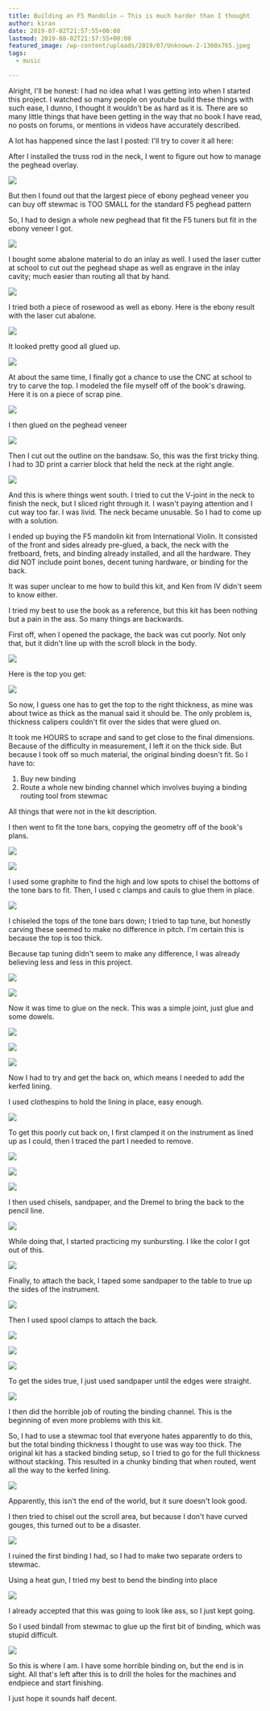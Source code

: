 ```yaml
---
title: Building an F5 Mandolin – This is much harder than I thought
author: kiran
date: 2019-07-02T21:57:55+00:00
lastmod: 2019-08-02T21:57:55+00:00
featured_image: /wp-content/uploads/2019/07/Unknown-2-1360x765.jpeg
tags:
  - music

---
```

Alright, I'll be honest: I had no idea what I was getting into when I started this project. I watched so many people on youtube build these things with such ease, I dunno, I thought it wouldn't be as hard as it is. There are so many little things that have been getting in the way that no book I have read, no posts on forums, or mentions in videos have accurately described.

A lot has happened since the last I posted: I'll try to cover it all here:

After I installed the truss rod in the neck, I went to figure out how to manage the peghead overlay.

<!--more-->

![](/assets/UNADJUSTEDNONRAW_thumb_1a5.jpg)

But then I found out that the largest piece of ebony peghead veneer you can buy off stewmac is TOO SMALL for the standard F5 peghead pattern

So, I had to design a whole new peghead that fit the F5 tuners but fit in the ebony veneer I got.

![](/assets/UNADJUSTEDNONRAW_thumb_18a.jpg)

I bought some abalone material to do an inlay as well. I used the laser cutter at school to cut out the peghead shape as well as engrave in the inlay cavity; much easier than routing all that by hand.

![](/assets/UNADJUSTEDNONRAW_thumb_17b.jpg)

I tried both a piece of rosewood as well as ebony. Here is the ebony result with the laser cut abalone.

![](/assets/UNADJUSTEDNONRAW_thumb_164.jpg)

It looked pretty good all glued up.

![](/assets/UNADJUSTEDNONRAW_thumb_15f.jpg)

At about the same time, I finally got a chance to use the CNC at school to try to carve the top. I modeled the file myself off of the book's drawing. Here it is on a piece of scrap pine.

![](/assets/UNADJUSTEDNONRAW_thumb_10e.jpg)

I then glued on the peghead veneer

![](/assets/UNADJUSTEDNONRAW_thumb_f7.jpg)

Then I cut out the outline on the bandsaw. So, this was the first tricky thing. I had to 3D print a carrier block that held the neck at the right angle.

![](/assets/UNADJUSTEDNONRAW_thumb_d7.jpg)

And this is where things went south. I tried to cut the V-joint in the neck to finish the neck, but I sliced right through it. I wasn't paying attention and I cut way too far. I was livid. The neck became unusable. So I had to come up with a solution.

I ended up buying the F5 mandolin kit from International Violin. It consisted of the front and sides already pre-glued, a back, the neck with the fretboard, frets, and binding already installed, and all the hardware. They did NOT include point bones, decent tuning hardware, or binding for the back.

It was super unclear to me how to build this kit, and Ken from IV didn't seem to know either.

I tried my best to use the book as a reference, but this kit has been nothing but a pain in the ass. So many things are backwards.

First off, when I opened the package, the back was cut poorly. Not only that, but it didn't line up with the scroll block in the body.

![](/assets/UNADJUSTEDNONRAW_thumb_4243.jpg)

Here is the top you get:

![](/assets/IMG_3064.jpg)

So now, I guess one has to get the top to the right thickness, as mine was about twice as thick as the manual said it should be. The only problem is, thickness calipers couldn't fit over the sides that were glued on.


It took me HOURS to scrape and sand to get close to the final dimensions. Because of the difficulty in measurement, I left it on the thick side. But because I took off so much material, the original binding doesn't fit. So I have to:

  1. Buy new binding
  2. Route a whole new binding channel which involves buying a binding routing tool from stewmac

All things that were not in the kit description.

I then went to fit the tone bars, copying the geometry off of the book's plans.

![](/assets/UNADJUSTEDNONRAW_thumb_428a.jpg)

![](/assets/IMG_3133.jpg)

I used some graphite to find the high and low spots to chisel the bottoms of the tone bars to fit. Then, I used c clamps and cauls to glue them in place.

![](/assets/UNADJUSTEDNONRAW_thumb_4291.jpg)

I chiseled the tops of the tone bars down; I tried to tap tune, but honestly carving these seemed to make no difference in pitch. I'm certain this is because the top is too thick.

Because tap tuning didn't seem to make any difference, I was already believing less and less in this project.

![](/assets/UNADJUSTEDNONRAW_thumb_42a7.jpg)

![](/assets/UNADJUSTEDNONRAW_thumb_42a2.jpg)

Now it was time to glue on the neck. This was a simple joint, just glue and some dowels.

![](/assets/MwnGC6Q5QAeaD3x9GBEEeA_thumb_4292.jpg)

![](/assets/UNADJUSTEDNONRAW_thumb_4297.jpg)

![](/assets/UNADJUSTEDNONRAW_thumb_42aa.jpg)

Now I had to try and get the back on, which means I needed to add the kerfed lining.

I used clothespins to hold the lining in place, easy enough.

![](/assets/IMG_3215.jpg)

To get this poorly cut back on, I first clamped it on the instrument as lined up as I could, then I traced the part I needed to remove.

![](/assets/UNADJUSTEDNONRAW_thumb_42ec.jpg)

![](/assets/IMG_3227.jpg)

![](/assets/IMG_3228.jpg)

I then used chisels, sandpaper, and the Dremel to bring the back to the pencil line.

![](/assets/UNADJUSTEDNONRAW_thumb_42ea.jpg)

While doing that, I started practicing my sunbursting. I like the color I got out of this.

![](/assets/UNADJUSTEDNONRAW_thumb_42ed.jpg)

Finally, to attach the back, I taped some sandpaper to the table to true up the sides of the instrument.

![](/assets/UNADJUSTEDNONRAW_thumb_42ee.jpg)

Then I used spool clamps to attach the back.

![](/assets/UNADJUSTEDNONRAW_thumb_4301.jpg)

![](/assets/UNADJUSTEDNONRAW_thumb_42f1.jpg)

![](/assets/UNADJUSTEDNONRAW_thumb_4306.jpg)

To get the sides true, I just used sandpaper until the edges were straight.

![](/assets/IMG_3248.jpg)

I then did the horrible job of routing the binding channel. This is the beginning of even more problems with this kit.

So, I had to use a stewmac tool that everyone hates apparently to do this, but the total binding thickness I thought to use was way too thick. The original kit has a stacked binding setup, so I tried to go for the full thickness without stacking. This resulted in a chunky binding that when routed, went all the way to the kerfed lining.

![](/assets/UNADJUSTEDNONRAW_thumb_430b.jpg)

Apparently, this isn't the end of the world, but it sure doesn't look good.

I then tried to chisel out the scroll area, but because I don't have curved gouges, this turned out to be a disaster.

![](/assets/UNADJUSTEDNONRAW_thumb_430c.jpg)

I ruined the first binding I had, so I had to make two separate orders to stewmac.

Using a heat gun, I tried my best to bend the binding into place

![](/assets/Unknown-2.jpeg)

I already accepted that this was going to look like ass, so I just kept going.

So I used bindall from stewmac to glue up the first bit of binding, which was stupid difficult.

![](/assets/IMG_3277.jpg)





























So this is where I am. I have some horrible binding on, but the end is in sight. All that's left after this is to drill the holes for the machines and endpiece and start finishing.

I just hope it sounds half decent.
